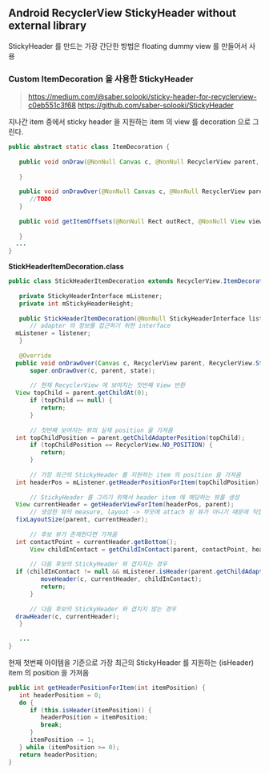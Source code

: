 

## Android RecyclerView StickyHeader without external library

StickyHeader 를 만드는 가장 간단한 방법은 floating dummy view 를 만들어서 사용



### Custom ItemDecoration 을 사용한 StickyHeader 
> https://medium.com/@saber.solooki/sticky-header-for-recyclerview-c0eb551c3f68
> https://github.com/saber-solooki/StickyHeader

지나간 item 중에서 sticky header 을 지원하는 item 의 view 를 decoration 으로 그린다.
```java
public abstract static class ItemDecoration {  
  
   public void onDraw(@NonNull Canvas c, @NonNull RecyclerView parent, @NonNull State state) {  
  
   }  
  
   public void onDrawOver(@NonNull Canvas c, @NonNull RecyclerView parent, @NonNull State state) {  
      //TODO  
   }  
  
   public void getItemOffsets(@NonNull Rect outRect, @NonNull View view, @NonNull RecyclerView parent, @NonNull State state) {  
  
   }  
  ...
}
```

**StickHeaderItemDecoration.class**

```java
public class StickHeaderItemDecoration extends RecyclerView.ItemDecoration {  
  
   private StickyHeaderInterface mListener;  
   private int mStickyHeaderHeight;  
  
   public StickHeaderItemDecoration(@NonNull StickyHeaderInterface listener) {  
      // adapter 의 정보를 접근하기 위한 interface  
  mListener = listener;  
   }  
  
   @Override  
  public void onDrawOver(Canvas c, RecyclerView parent, RecyclerView.State state) {  
      super.onDrawOver(c, parent, state);  
  
      // 현재 RecyclerView 에 보여지는 첫번째 View 반환  
  View topChild = parent.getChildAt(0);  
      if (topChild == null) {  
         return;  
      }  
  
      // 첫번째 보여지는 뷰의 실제 position 을 가져옴  
  int topChildPosition = parent.getChildAdapterPosition(topChild);  
      if (topChildPosition == RecyclerView.NO_POSITION) {  
         return;  
      }  
  
      // 가장 최근의 StickyHeader 를 지원하는 item 의 position 을 가져옴  
  int headerPos = mListener.getHeaderPositionForItem(topChildPosition);  
  
      // StickyHeader 를 그리기 위해서 header item 에 해당하는 뷰를 생성  
  View currentHeader = getHeaderViewForItem(headerPos, parent);  
      // 생성한 뷰의 measure, layout -> 부모에 attach 된 뷰가 아니기 때문에 직접 호출  
  fixLayoutSize(parent, currentHeader);  
  
      // 후보 뷰가 존재한다면 가져옴  
  int contactPoint = currentHeader.getBottom();  
      View childInContact = getChildInContact(parent, contactPoint, headerPos);  
  
      // 다음 후보의 StickyHeader 와 겹치지는 경우  
  if (childInContact != null && mListener.isHeader(parent.getChildAdapterPosition(childInContact))) {  
         moveHeader(c, currentHeader, childInContact);  
         return;  
      }  
  
      // 다음 후보의 StickyHeader 와 겹치지 않는 경우  
  drawHeader(c, currentHeader);  
   }  
  
   ...  
}
```

현재 첫번째 아이템을 기준으로 가장 최근의 StickyHeader 를 지원하는 (isHeader) item 의 position 을 가져옴
```java
public int getHeaderPositionForItem(int itemPosition) {  
   int headerPosition = 0;  
   do {  
      if (this.isHeader(itemPosition)) {  
         headerPosition = itemPosition;  
         break;  
      }  
      itemPosition -= 1;  
   } while (itemPosition >= 0);  
   return headerPosition;  
}
```
<!--stackedit_data:
eyJoaXN0b3J5IjpbLTE0MjY0MzI2MCwtNjU4ODYwNTY4XX0=
-->